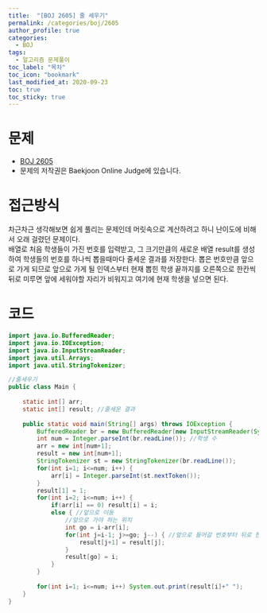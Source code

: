 ```yaml
---
title:  "[BOJ 2605] 줄 세우기"
permalink: /categories/boj/2605
author_profile: true
categories:
  - BOJ
tags:
  - 알고리즘 문제풀이
toc_label: "목차"
toc_icon: "bookmark"
last_modified_at: 2020-09-23
toc: true
toc_sticky: true
---
```

# 문제
* [BOJ 2605](https://www.acmicpc.net/problem/2605)
* 문제의 저작권은 Baekjoon Online Judge에 있습니다.  

# 접근방식 
차근차근 생각해보면 쉽게 풀리는 문제인데 머릿속으로 계산하려고 하니 난이도에 비해서 오래 걸렸던 문제이다.  
배열로 처음 학생들이 가진 번호를 입력받고, 그 크기만큼의 새로운 배열 result를 생성하여 학생들의 번호를 하나씩 뽑을때마다 줄세운 결과를 저장한다. 뽑은 번호만큼 앞으로 가게 되므로 앞으로 가게 될 인덱스부터 현재 뽑힌 학생 끝까지를 오른쪽으로 한칸씩 뒤로 미루면 앞에 세워야할 자리가 비워지고 여기에 현재 학생을 넣으면 된다.  


# 코드
```java
import java.io.BufferedReader;
import java.io.IOException;
import java.io.InputStreamReader;
import java.util.Arrays;
import java.util.StringTokenizer;

//줄세우기
public class Main {
	
	static int[] arr;
	static int[] result; //줄세운 결과
	
	public static void main(String[] args) throws IOException {
		BufferedReader br = new BufferedReader(new InputStreamReader(System.in));
		int num = Integer.parseInt(br.readLine()); //학생 수
		arr = new int[num+1];
		result = new int[num+1];
		StringTokenizer st = new StringTokenizer(br.readLine());
		for(int i=1; i<=num; i++) {
			arr[i] = Integer.parseInt(st.nextToken());
		}
		result[1] = 1;
		for(int i=2; i<=num; i++) {
			if(arr[i] == 0) result[i] = i;
			else { //앞으로 이동
				//앞으로 가야 하는 위치
				int go = i-arr[i];
				for(int j=i-1; j>=go; j--) { //앞으로 들어갈 번호부터 뒤로 한칸씩 
					result[j+1] = result[j];
				}
				result[go] = i;
			}
		}
		
		for(int i=1; i<=num; i++) System.out.print(result[i]+" ");
	}
}
```
